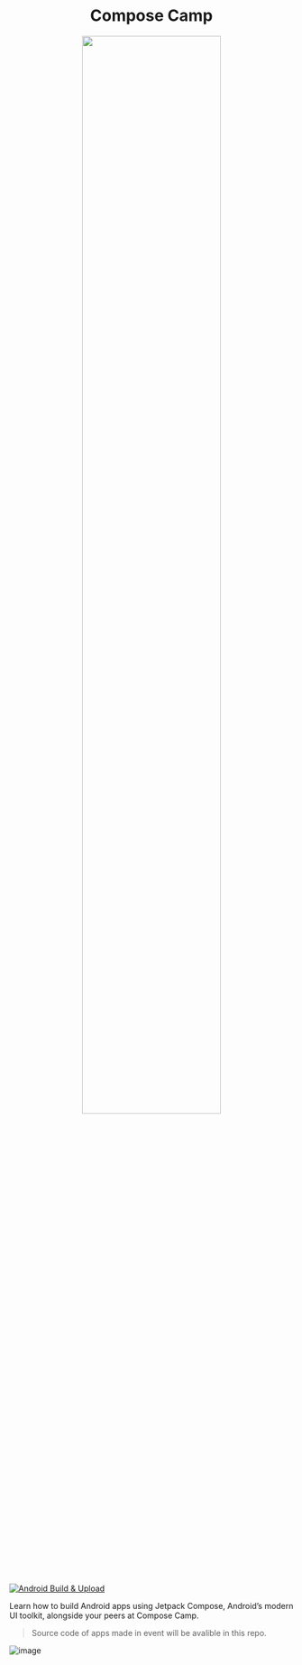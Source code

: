
<h1 align="center">Compose Camp </h1>
<p align="center">
  <img height="70%" width="70%" src="https://user-images.githubusercontent.com/68287637/190313837-1b099fb6-2391-4772-aac1-f5d4c94d50c4.png">
</p>




[![Android Build & Upload](https://github.com/GDSCParulUniversity/compose-camp/actions/workflows/build_and_upload.yml/badge.svg)](https://github.com/GDSCParulUniversity/compose-camp/actions/workflows/build_and_upload.yml)

Learn how to build Android apps using Jetpack Compose, Android’s modern UI toolkit, alongside your peers at Compose Camp.

> Source code of apps made in event will be avalible in this repo.


![image](https://user-images.githubusercontent.com/68287637/190311774-caea0bee-556e-47ff-a97c-88fef7e4117b.png)

